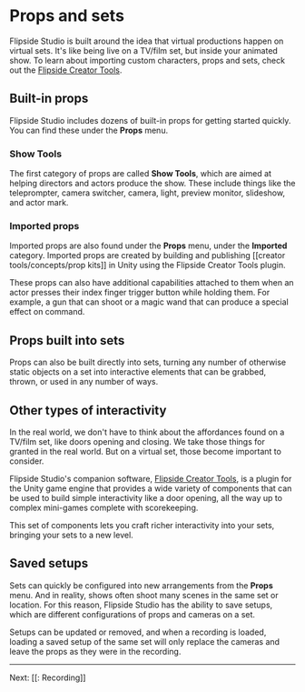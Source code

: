 # Props and sets

Flipside Studio is built around the idea that virtual productions happen on virtual sets. It's like being live on a TV/film set, but inside your animated show. To learn about importing custom characters, props and sets, check out the [Flipside Creator Tools](/docs/2023.1/creator-tools).

## Built-in props

Flipside Studio includes dozens of built-in props for getting started quickly. You can find these under the **Props** menu.

### Show Tools

The first category of props are called **Show Tools**, which are aimed at helping directors and actors produce the show. These include things like the teleprompter, camera switcher, camera, light, preview monitor, slideshow, and actor mark.

### Imported props

Imported props are also found under the **Props** menu, under the **Imported** category.
Imported props are created by building and publishing [[creator tools/concepts/prop kits]] in Unity using the Flipside Creator Tools plugin.

These props can also have additional capabilities attached to them when an actor presses their index finger trigger button while holding them. For example, a gun that can shoot or a magic wand that can produce a special effect on command.

## Props built into sets

Props can also be built directly into sets, turning any number of otherwise static objects on a set into interactive elements that can be grabbed, thrown, or used in any number of ways.

## Other types of interactivity

In the real world, we don't have to think about the affordances found on a TV/film set, like doors opening and closing. We take those things for granted in the real world. But on a virtual set, those become important to consider.

Flipside Studio's companion software, [Flipside Creator Tools](/docs/2023.1/creator-tools), is a plugin for the Unity game engine that provides a wide variety of components that can be used to build simple interactivity like a door opening, all the way up to complex mini-games complete with scorekeeping.

This set of components lets you craft richer interactivity into your sets, bringing your sets to a new level.

## Saved setups

Sets can quickly be configured into new arrangements from the **Props** menu. And in reality, shows often shoot many scenes in the same set or location. For this reason, Flipside Studio has the ability to save setups, which are different configurations of props and cameras on a set.

Setups can be updated or removed, and when a recording is loaded, loading a saved setup of the same set will only replace the cameras and leave the props as they were in the recording.

---

Next: [[: Recording]]
